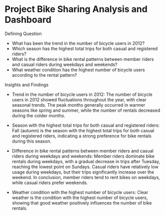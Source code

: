 # Project Bike Sharing Analysis and Dashboard

Defining Question
- What has been the trend in the number of bicycle users in 2012?
- Which season has the highest total trips for both casual and registered riders?
- What is the difference in bike rental patterns between member riders and casual riders during weekdays and weekends?
- What weather condition has the highest number of bicycle users according to the rental pattern?

Insights and Findings

- Trend in the number of bicycle users in 2012: The number of bicycle users in 2012 showed fluctuations throughout the year, with clear seasonal trends. The peak months generally occurred in warmer seasons like spring and summer, while the number of rentals decreased during the colder months.

- Season with the highest total trips for both casual and registered riders: Fall (autumn) is the season with the highest total trips for both casual and registered riders, indicating a strong preference for bike rentals during this season.

- Difference in bike rental patterns between member riders and casual riders during weekdays and weekends: Member riders dominate bike rentals during weekdays, with a gradual decrease in trips after Tuesday, reaching the lowest point on Sundays. Casual riders have relatively low usage during weekdays, but their trips significantly increase over the weekend. In conclusion, member riders tend to rent bikes on weekdays, while casual riders prefer weekends.

- Weather condition with the highest number of bicycle users: Clear weather is the condition with the highest number of bicycle users, showing that good weather positively influences the number of bike rentals.
